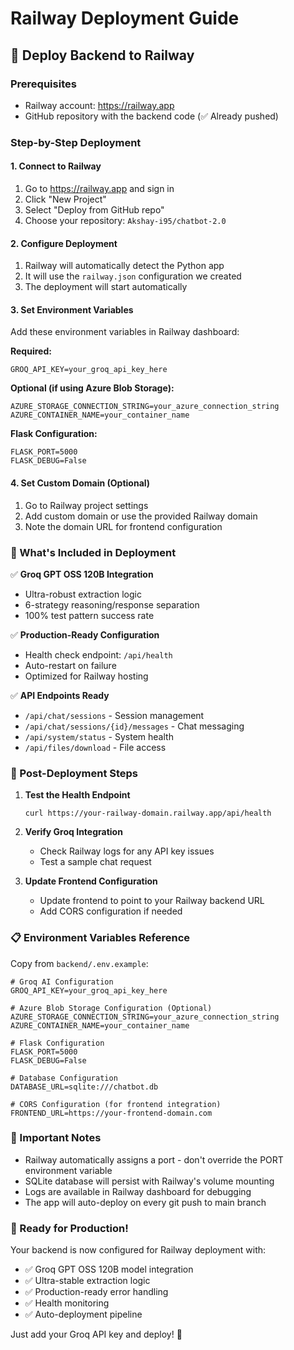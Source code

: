 # Railway Deployment Guide

## 🚀 Deploy Backend to Railway

### Prerequisites
- Railway account: https://railway.app
- GitHub repository with the backend code (✅ Already pushed)

### Step-by-Step Deployment

#### 1. Connect to Railway
1. Go to https://railway.app and sign in
2. Click "New Project"
3. Select "Deploy from GitHub repo"
4. Choose your repository: `Akshay-i95/chatbot-2.0`

#### 2. Configure Deployment
1. Railway will automatically detect the Python app
2. It will use the `railway.json` configuration we created
3. The deployment will start automatically

#### 3. Set Environment Variables
Add these environment variables in Railway dashboard:

**Required:**
```
GROQ_API_KEY=your_groq_api_key_here
```

**Optional (if using Azure Blob Storage):**
```
AZURE_STORAGE_CONNECTION_STRING=your_azure_connection_string
AZURE_CONTAINER_NAME=your_container_name
```

**Flask Configuration:**
```
FLASK_PORT=5000
FLASK_DEBUG=False
```

#### 4. Set Custom Domain (Optional)
1. Go to Railway project settings
2. Add custom domain or use the provided Railway domain
3. Note the domain URL for frontend configuration

### 🎯 What's Included in Deployment

✅ **Groq GPT OSS 120B Integration**
- Ultra-robust extraction logic
- 6-strategy reasoning/response separation
- 100% test pattern success rate

✅ **Production-Ready Configuration**
- Health check endpoint: `/api/health`
- Auto-restart on failure
- Optimized for Railway hosting

✅ **API Endpoints Ready**
- `/api/chat/sessions` - Session management
- `/api/chat/sessions/{id}/messages` - Chat messaging
- `/api/system/status` - System health
- `/api/files/download` - File access

### 🔧 Post-Deployment Steps

1. **Test the Health Endpoint**
   ```
   curl https://your-railway-domain.railway.app/api/health
   ```

2. **Verify Groq Integration**
   - Check Railway logs for any API key issues
   - Test a sample chat request

3. **Update Frontend Configuration**
   - Update frontend to point to your Railway backend URL
   - Add CORS configuration if needed

### 📋 Environment Variables Reference

Copy from `backend/.env.example`:
```env
# Groq AI Configuration
GROQ_API_KEY=your_groq_api_key_here

# Azure Blob Storage Configuration (Optional)
AZURE_STORAGE_CONNECTION_STRING=your_azure_connection_string
AZURE_CONTAINER_NAME=your_container_name

# Flask Configuration
FLASK_PORT=5000
FLASK_DEBUG=False

# Database Configuration
DATABASE_URL=sqlite:///chatbot.db

# CORS Configuration (for frontend integration)
FRONTEND_URL=https://your-frontend-domain.com
```

### 🚨 Important Notes

- Railway automatically assigns a port - don't override the PORT environment variable
- SQLite database will persist with Railway's volume mounting
- Logs are available in Railway dashboard for debugging
- The app will auto-deploy on every git push to main branch

### 🎉 Ready for Production!

Your backend is now configured for Railway deployment with:
- ✅ Groq GPT OSS 120B model integration
- ✅ Ultra-stable extraction logic
- ✅ Production-ready error handling
- ✅ Health monitoring
- ✅ Auto-deployment pipeline

Just add your Groq API key and deploy! 🚀
